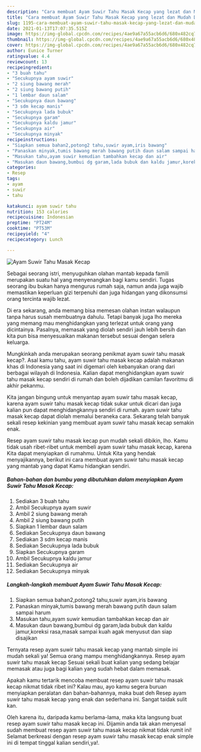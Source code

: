 ```yaml
---
description: "Cara membuat Ayam Suwir Tahu Masak Kecap yang lezat dan Mudah Dibuat"
title: "Cara membuat Ayam Suwir Tahu Masak Kecap yang lezat dan Mudah Dibuat"
slug: 1195-cara-membuat-ayam-suwir-tahu-masak-kecap-yang-lezat-dan-mudah-dibuat
date: 2021-01-13T17:07:35.515Z
image: https://img-global.cpcdn.com/recipes/4ae9a67a55acb6d6/680x482cq70/ayam-suwir-tahu-masak-kecap-foto-resep-utama.jpg
thumbnail: https://img-global.cpcdn.com/recipes/4ae9a67a55acb6d6/680x482cq70/ayam-suwir-tahu-masak-kecap-foto-resep-utama.jpg
cover: https://img-global.cpcdn.com/recipes/4ae9a67a55acb6d6/680x482cq70/ayam-suwir-tahu-masak-kecap-foto-resep-utama.jpg
author: Eunice Turner
ratingvalue: 4.4
reviewcount: 13
recipeingredient:
- "3 buah tahu"
- "Secukupnya ayam suwir"
- "2 siung bawang merah"
- "2 siung bawang putih"
- "1 lembar daun salam"
- "Secukupnya daun bawang"
- "3 sdm kecap manis"
- "Secukupnya lada bubuk"
- "Secukupnya garam"
- "Secukupnya kaldu jamur"
- "Secukupnya air"
- "Secukupnya minyak"
recipeinstructions:
- "Siapkan semua bahan2,potong2 tahu,suwir ayam,iris bawang"
- "Panaskan minyak,tumis bawang merah bawang putih daun salam sampai harum"
- "Masukan tahu,ayam suwir kemudian tambahkan kecap dan air"
- "Masukan daun bawang,bumbui dg garam,lada bubuk dan kaldu jamur,koreksi rasa,masak sampai kuah agak menyusut dan siap disajikan"
categories:
- Resep
tags:
- ayam
- suwir
- tahu

katakunci: ayam suwir tahu 
nutrition: 153 calories
recipecuisine: Indonesian
preptime: "PT24M"
cooktime: "PT53M"
recipeyield: "4"
recipecategory: Lunch

---
```



![Ayam Suwir Tahu Masak Kecap](https://img-global.cpcdn.com/recipes/4ae9a67a55acb6d6/680x482cq70/ayam-suwir-tahu-masak-kecap-foto-resep-utama.jpg)

Sebagai seorang istri, menyuguhkan olahan mantab kepada famili merupakan suatu hal yang menyenangkan bagi kamu sendiri. Tugas seorang ibu bukan hanya mengurus rumah saja, namun anda juga wajib memastikan keperluan gizi terpenuhi dan juga hidangan yang dikonsumsi orang tercinta wajib lezat.

Di era  sekarang, anda memang bisa memesan olahan instan walaupun tanpa harus susah membuatnya dahulu. Tetapi banyak juga lho mereka yang memang mau menghidangkan yang terlezat untuk orang yang dicintainya. Pasalnya, memasak yang diolah sendiri jauh lebih bersih dan kita pun bisa menyesuaikan makanan tersebut sesuai dengan selera keluarga. 



Mungkinkah anda merupakan seorang penikmat ayam suwir tahu masak kecap?. Asal kamu tahu, ayam suwir tahu masak kecap adalah makanan khas di Indonesia yang saat ini digemari oleh kebanyakan orang dari berbagai wilayah di Indonesia. Kalian dapat menghidangkan ayam suwir tahu masak kecap sendiri di rumah dan boleh dijadikan camilan favoritmu di akhir pekanmu.

Kita jangan bingung untuk menyantap ayam suwir tahu masak kecap, karena ayam suwir tahu masak kecap tidak sukar untuk dicari dan juga kalian pun dapat menghidangkannya sendiri di rumah. ayam suwir tahu masak kecap dapat diolah memalui beraneka cara. Sekarang telah banyak sekali resep kekinian yang membuat ayam suwir tahu masak kecap semakin enak.

Resep ayam suwir tahu masak kecap pun mudah sekali dibikin, lho. Kamu tidak usah ribet-ribet untuk membeli ayam suwir tahu masak kecap, karena Kita dapat menyiapkan di rumahmu. Untuk Kita yang hendak menyajikannya, berikut ini cara membuat ayam suwir tahu masak kecap yang mantab yang dapat Kamu hidangkan sendiri.

<!--inarticleads1-->

##### Bahan-bahan dan bumbu yang dibutuhkan dalam menyiapkan Ayam Suwir Tahu Masak Kecap:

1. Sediakan 3 buah tahu
1. Ambil Secukupnya ayam suwir
1. Ambil 2 siung bawang merah
1. Ambil 2 siung bawang putih
1. Siapkan 1 lembar daun salam
1. Sediakan Secukupnya daun bawang
1. Sediakan 3 sdm kecap manis
1. Sediakan Secukupnya lada bubuk
1. Siapkan Secukupnya garam
1. Ambil Secukupnya kaldu jamur
1. Sediakan Secukupnya air
1. Sediakan Secukupnya minyak




<!--inarticleads2-->

##### Langkah-langkah membuat Ayam Suwir Tahu Masak Kecap:

1. Siapkan semua bahan2,potong2 tahu,suwir ayam,iris bawang
1. Panaskan minyak,tumis bawang merah bawang putih daun salam sampai harum
1. Masukan tahu,ayam suwir kemudian tambahkan kecap dan air
1. Masukan daun bawang,bumbui dg garam,lada bubuk dan kaldu jamur,koreksi rasa,masak sampai kuah agak menyusut dan siap disajikan




Ternyata resep ayam suwir tahu masak kecap yang mantab simple ini mudah sekali ya! Semua orang mampu menghidangkannya. Resep ayam suwir tahu masak kecap Sesuai sekali buat kalian yang sedang belajar memasak atau juga bagi kalian yang sudah hebat dalam memasak.

Apakah kamu tertarik mencoba membuat resep ayam suwir tahu masak kecap nikmat tidak ribet ini? Kalau mau, ayo kamu segera buruan menyiapkan peralatan dan bahan-bahannya, maka buat deh Resep ayam suwir tahu masak kecap yang enak dan sederhana ini. Sangat taidak sulit kan. 

Oleh karena itu, daripada kamu berlama-lama, maka kita langsung buat resep ayam suwir tahu masak kecap ini. Dijamin anda tak akan menyesal sudah membuat resep ayam suwir tahu masak kecap nikmat tidak rumit ini! Selamat berkreasi dengan resep ayam suwir tahu masak kecap enak simple ini di tempat tinggal kalian sendiri,ya!.

